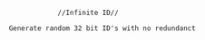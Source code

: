                        //Infinite ID//
                       
           Generate random 32 bit ID's with no redundanct 
